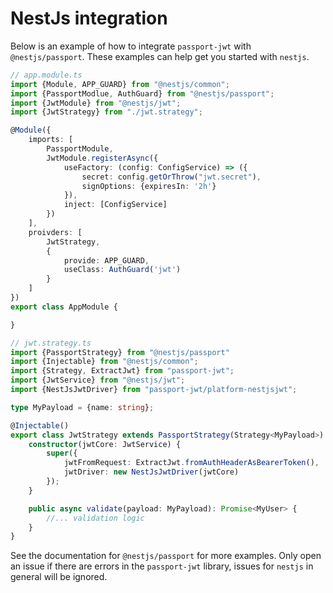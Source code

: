 # NestJs integration

Below is an example of how to integrate `passport-jwt` with `@nestjs/passport`. These examples can help get you started with `nestjs`.

```typescript
// app.module.ts
import {Module, APP_GUARD} from "@nestjs/common";
import {PassportModlue, AuthGuard} from "@nestjs/passport";
import {JwtModule} from "@nestjs/jwt";
import {JwtStrategy} from "./jwt.strategy";

@Module({
    imports: [
        PassportModule,
        JwtModule.registerAsync({
            useFactory: (config: ConfigService) => ({
                secret: config.getOrThrow("jwt.secret"),
                signOptions: {expiresIn: '2h'}
            }),
            inject: [ConfigService]
        })
    ],
    proivders: [
        JwtStrategy,
        {
            provide: APP_GUARD,
            useClass: AuthGuard('jwt')
        }
    ]
})
export class AppModule {

}
```
```typescript
// jwt.strategy.ts
import {PassportStrategy} from "@nestjs/passport"
import {Injectable} from "@nestjs/common";
import {Strategy, ExtractJwt} from "passport-jwt";
import {JwtService} from "@nestjs/jwt";
import {NestJsJwtDriver} from "passport-jwt/platform-nestjsjwt";

type MyPayload = {name: string};

@Injectable()
export class JwtStrategy extends PassportStrategy(Strategy<MyPayload>) {
    constructor(jwtCore: JwtService) {
        super({
            jwtFromRequest: ExtractJwt.fromAuthHeaderAsBearerToken(),
            jwtDriver: new NestJsJwtDriver(jwtCore)
        });
    }

    public async validate(payload: MyPayload): Promise<MyUser> {
        //... validation logic
    }
}
```
See the documentation for `@nestjs/passport` for more examples. 
Only open an issue if there are errors in the `passport-jwt` library, issues for `nestjs` in general will be ignored.